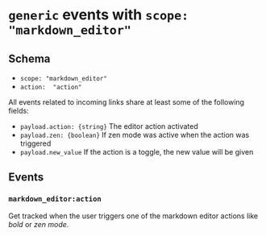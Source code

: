 # `generic` events with `scope: "markdown_editor"`


## Schema

- `scope: "markdown_editor"`
- `action:  "action"`

All events related to incoming links share at least some of the following fields:

- `payload.action: {string}` The editor action activated
- `payload.zen: {boolean}` If zen mode was active when the action was triggered
- `payload.new_value` If the action is a toggle, the new value will be given

## Events

### `markdown_editor:action`
Get tracked when the user triggers one of the markdown editor actions like _bold_ or _zen mode_.


